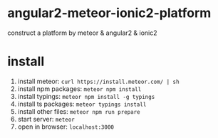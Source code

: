 # angular2-meteor-ionic2-platform
construct a platform by meteor &amp; angular2 &amp; ionic2 

# install
1. install meteor: `curl https://install.meteor.com/ | sh`
2. install npm packages: `meteor npm install`
3. install typings: `meteor npm install -g typings`
4. install ts packages: `meteor typings install`
5. install other files: `meteor npm run prepare`
6. start server: `meteor`
7. open in browser: `localhost:3000`